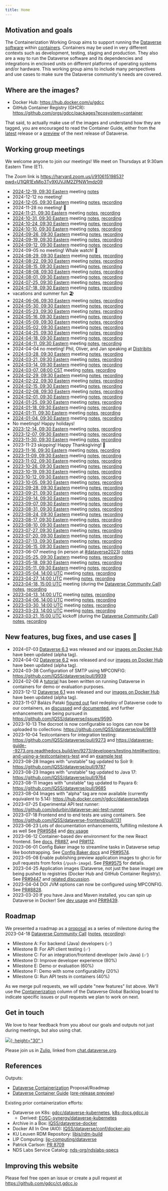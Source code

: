 ```yaml
---
title: Home
---
```


## Motivation and goals

The Containerization Working Group aims to support running the [Dataverse software](https://dataverse.org) within [containers](https://kubernetes.io/docs/concepts/containers/).
Containers may be used in very different contexts such as development, testing, staging and production.
They also are a way to run the Dataverse software and its dependencies and integrations in enclosed units on different platforms of operating systems and/or hardware.
This working group aims to include many perspectives and use cases to make sure the Dataverse community's needs are covered.

## Where are the images?

- Docker Hub: <https://hub.docker.com/u/gdcc>
- GitHub Container Registry (GHCR): <https://github.com/orgs/gdcc/packages?ecosystem=container>

That said, to actually make use of the images and understand how they are tagged, you are encouraged to read the Container Guide, either from the [latest](https://guides.dataverse.org/en/latest/container/) release or a [preview](https://preview.guides.gdcc.io/en/develop/container/) of the next release of Dataverse.

## Working group meetings

We welcome anyone to join our meetings! We meet on Thursdays at 9:30am Eastern Time (ET).

The Zoom link is <https://harvard.zoom.us/j/91061519853?pwd=U1lQR1ExMlo3Ty9XUVJIM2ZPNW1mdz09>

- [2024-12-19, 09:30 Eastern](https://time.is/compare/0930_19_Dec_2024_in_Boston) meeting [notes](https://docs.google.com/document/d/18V9WNLfTeOiQR5FylZm2zO_ciyVr2AwprM3Ys2s6DKQ/edit?usp=sharing)
- 2024-12-12 no meeting!
- [2024-12-05, 09:30 Eastern](https://time.is/compare/0930_05_Dec_2024_in_Boston) meeting [notes](https://docs.google.com/document/d/1qZnns9AnZ-I0mfPaBmXjXhO7Sc__WQlnhec7nolFiNg/edit?usp=sharing), [recording](https://harvard.zoom.us/rec/share/nIW-dbHCZ37iFjYEsdlNBxyiK53_CZa3-0SpCahR9OiiJ4YpnKym0UCuWiEPXCJM.1BrDAaIjAUj7J_Vz)
- 2024-11-28 no meeting! 🦃
- [2024-11-21, 09:30 Eastern](https://time.is/compare/0930_21_Nov_2024_in_Boston) meeting [notes](https://docs.google.com/document/d/1JALRaIcsjB7oLmN0rAtNyu1kZo28xXgG7sDR1RkRG4I/edit?usp=sharing), [recording](https://harvard.zoom.us/rec/share/U7oborizRCLG70dgAapcOEdeYJFcQcE3thkPmH-0cFy0Aw-_PcrUihrVqi3EU_KW.6mDA3KC6vbNn9__t)
- [2024-10-31, 09:30 Eastern](https://time.is/compare/0930_31_Oct_2024_in_Boston) meeting [notes](https://docs.google.com/document/d/1C2s7FnxL0LIWbrFOHNEg21tkBtD0HJ3x9QZ3HvuA4VI/edit?usp=sharing), [recording](https://harvard.zoom.us/rec/share/696pvgwG02Uftc9K9WHmeyAifUEQDy0Xl5cvgg55nxGjvw7kNmZjXgjBPEzTyBw_.qltkH8hjV4AYE465)
- [2024-10-24, 09:30 Eastern](https://time.is/compare/0930_24_Oct_2024_in_Boston) meeting [notes](https://docs.google.com/document/d/1AN6aAX5rt4lS5fEGYY1Q7Feug2GkIoLve-8WSOppVpA/edit?usp=sharing), [recording](https://harvard.zoom.us/rec/share/hAS8xevteJ1FiThX36im1fpzFav4cLVyUczFPo9w2X-FfGoLsQ6SoavLTGLQRHmM.2d5JyANO6AKqwIp_)
- [2024-10-10, 09:30 Eastern](https://time.is/compare/0930_10_Oct_2024_in_Boston) meeting [notes](https://docs.google.com/document/d/1KIvrM5prIJyJKij4nwxNw5genQolmqSG5GDWbIH7d7U/edit?usp=sharing), [recording](https://harvard.zoom.us/rec/share/t9q7C2oISdJJJv7dAc6XocNdE376FtyQdFbqI8Ks9WIkJRIytaDqaWggigxx5B9j.7FKB17_6Oz5aLd-f)
- [2024-09-26, 09:30 Eastern](https://time.is/compare/0930_26_Sep_2024_in_Boston) meeting [notes](https://docs.google.com/document/d/1wVZi8e7wNbaw71o_XDaF8f7Mza3R2EhEMtuCtcKjfCI/edit?usp=sharing), [recording](https://harvard.zoom.us/rec/share/jMBoXaTPzlYmcuv4NWbzintRhwIsXOHvMTQ2AKjlciYae3uA_PY5nz3TXS2p7MGQ.zsLCKJGxcVIrpIeG)
- [2024-09-19, 09:30 Eastern](https://time.is/compare/0930_19_Sep_2024_in_Boston) meeting [notes](https://docs.google.com/document/d/1erEpKhAp1Nb22kfJKd0mdBxki6dNejFLh_Vbz2E5w40/edit?usp=sharing), [recording](https://harvard.zoom.us/rec/share/U7XC1e0hbcWhrKdE8bh_X3Drf-wXCV6B1LgLNFwnzkIKp00g1wc1rvnCqnXr7mcY.z74fpUPWL8l9oPEf)
- [2024-09-12, 09:30 Eastern](https://time.is/compare/0930_12_Sep_2024_in_Boston) meeting [notes](https://docs.google.com/document/d/161SmJum3z1CnGL8hHHksK3xz2EKHCa8ZxLHM4bPQ8gk/edit?usp=sharing), [recording](https://harvard.zoom.us/rec/share/k7-UbJ-mx_fWANw-8wzt5v6xaRWH7_Fh48cqGDv2XVOqxszFEvNnVhfECabtlk2M.6e5v_FFHjBwIPjAF)
- 2024-09-05 no meeting! Whale watch! 🐋
- [2024-08-29, 09:30 Eastern](https://time.is/compare/0930_29_Aug_2024_in_Boston) meeting [notes](https://docs.google.com/document/d/1X49oElqgORdTCMECRfb5BuKUI1_yw86G3qnu8TXK76k/edit?usp=sharing), [recording](https://harvard.zoom.us/rec/share/gXDINqXAymz9K01lsVNyyb8393-oNEOSzC-CD9LdnKxNYzaRVuUwUXD2xD1N80vz.bB_-OEUT-1pXX4hZ)
- [2024-08-22, 09:30 Eastern](https://time.is/compare/0930_22_Aug_2024_in_Boston) meeting [notes](https://docs.google.com/document/d/19cbZdZf8zGHisC8nWmuklC9W_prnW_mNYUEaIoz89IQ/edit?usp=sharing), [recording](https://harvard.zoom.us/rec/share/m0l3ggv9syj3Cck0IMnOVCfFLxRbIA3xrKulHKyZPLSQ7Xe6g64elTQINNO_8yMT.Pg2jRbQEicGmHHjb)
- [2024-08-15, 09:30 Eastern](https://time.is/compare/0930_15_Aug_2024_in_Boston) meeting [notes](https://docs.google.com/document/d/1DvMPqRwPROttchBRz2oOkeFpPY-ruO9tYHkbkEKxUbM/edit?usp=sharing), [recording](https://harvard.zoom.us/rec/share/MtAOhUuG-abIF72gXCNQBOHshawfXG5WLdZNNiD5zbfC3FrezReOoyCFk2pvYxv9.cZCHOtECVqC0DRUt)
- [2024-08-08, 09:30 Eastern](https://time.is/compare/0930_8_Aug_2024_in_Boston) meeting [notes](https://docs.google.com/document/d/1SdHpLCWWQRH0gqURbv1S_7JTIgWgu0hmfKxkee9Ad2M/edit?usp=sharing), [recording](https://harvard.zoom.us/rec/share/xuNwKGvGUALyTcz17n3uA4FJVn4JbLFm5W5c23sEbO-41fDrkzZiArmUtS09Z4oK.UvQ2p4AW8sXRWV1C)
- [2024-08-01, 09:30 Eastern](https://time.is/compare/0930_1_Aug_2024_in_Boston) meeting [notes](https://docs.google.com/document/d/1nm3BjpUS84jvh4bhDs3OUrA6wGHaNEfgi2MGZ4_1-qU/edit?usp=sharing), [recording](https://harvard.zoom.us/rec/share/TYufTkjgGRtXohXUjwvNrRr69rdP9ptxCh7zpAaNyRs64IIEib4BOpzeiE92Qd2u.wO4AzDin8vVJCWf4)
- [2024-07-25, 09:30 Eastern](https://time.is/compare/0930_25_July_2024_in_Boston) meeting [notes](https://docs.google.com/document/d/13Zxg_iFiTOYfIJkUSmb7ytL-OeIc2vPGCuoOvtPAd6w/edit?usp=sharing), [recording](https://harvard.zoom.us/rec/share/qe2z_Zw-ZzmIRHraO0tDY6DNhe6j7d6ee8nszDBwqr-DEUNLFe081r7YJaxVeTlT.87dxNgGvYGs70Z55)
- [2024-07-18, 09:30 Eastern](https://time.is/compare/0930_18_July_2024_in_Boston) meeting [notes](https://docs.google.com/document/d/1mdziHDJTIZGgI1ks8HFNTkfEfQqfsIRmNh4ufF516pk/edit?usp=sharing), [recording](https://harvard.zoom.us/rec/share/6YV8RWVgXNtANjLIpnGnL9tKN4AeMWbBjy_A6zzJu0dUgM48pOtYN8WU_J0mRSIl.9-ja80A1IHfF8cUW)
- vacations and summer fun 🏖️
- [2024-06-06, 09:30 Eastern](https://time.is/compare/0930_06_June_2024_in_Boston) meeting [notes](https://docs.google.com/document/d/12hGMZLGg-kGQZVM2BTfDJxpihpLDAZtQ5_n2iWYlDFQ/edit?usp=sharing), [recording](https://harvard.zoom.us/rec/share/B1DkF7Zio9awDbTAurLhdkNyP8PcuF2cQdjCer5FCb91TFchBKgWDXzf1ARmupJT.fu7WmkZyrzq2SL_Q)
- [2024-05-30, 09:30 Eastern](https://time.is/compare/0930_30_May_2024_in_Boston) meeting [notes](https://docs.google.com/document/d/19CQxfgsRKWnR7pCG4Dxq3QAiW6A0gG1Azpvm6VXejVE/edit?usp=sharing), [recording](https://harvard.zoom.us/rec/share/FVYyxSpMkOLX-jo9TLCBek0KhkZiFZ6e4v4Nka7M4eSpbVczSxrn5vLcKHG9if9x.cBqXOiQlyKpDN8pD)
- [2024-05-23, 09:30 Eastern](https://time.is/compare/0930_23_May_2024_in_Boston) meeting [notes](https://docs.google.com/document/d/18pof1XM-5yj-yHEk4yDGmjdumdeWX4bEPkKra8Khet8/edit?usp=sharing), [recording](https://harvard.zoom.us/rec/share/SizunTfYpKAqfNQhm7e6DEn-HH_vXHmCgKzOwEepseesvwfY_EGb7TaHkjw9GnXE.t70tf-cf3kvJw061)
- [2024-05-16, 09:30 Eastern](https://time.is/compare/0930_16_May_2024_in_Boston) meeting [notes](https://docs.google.com/document/d/19GKkt5l-2rjdmb8NrCsprp68eLe-QvHpdpmCbhyd4Y4/edit?usp=sharing), [recording](https://harvard.zoom.us/rec/share/8cpmRi3PaPMywDVGOoTo8ufgWJNCojvj7y5QLc5dgbBhY7mCQ5ioj80U1iqV5waQ.q1rhw0Uy1SlPoWZq)
- [2024-05-09, 09:30 Eastern](https://time.is/compare/0930_9_May_2024_in_Boston) meeting [notes](https://docs.google.com/document/d/1RJttpY_rlDdOQkWcekQXNIhqo0AfTv-fdivWJjiakDQ/edit?usp=sharing), [recording](https://harvard.zoom.us/rec/share/moRiBactQx1G6L3y0Kl_uBm4BFFqgZuexuWW9diKKLgEGdeOGEa2MTfWg1GuK9LN.7lAJK6He2_D7VvvZ)
- [2024-05-02, 09:30 Eastern](https://time.is/compare/0930_2_May_2024_in_Boston) meeting [notes](https://docs.google.com/document/d/1xbthfULWFeaAG8ekoBWIsc1ticGfKPPjwtF3vkVMf6M/edit?usp=sharing), [recording](https://harvard.zoom.us/rec/share/UngifpZved18pmzL1p7_Sm8mkzhK6-wHtvpuERI1JM-pXTJp6Hal4GW8o9ItY8XB.bpHlhuSMAumc4Onz)
- [2024-04-25, 09:30 Eastern](https://time.is/compare/0930_25_Apr_2024_in_Boston) meeting [notes](https://docs.google.com/document/d/1k0H1Zw2FM7YtawC5QiEyU9FHFAf1__hD7NM04xH2SkM/edit?usp=sharing), [recording](https://harvard.zoom.us/rec/share/TTUZg4SwZb5SdgWedOzoyLGSqB-Ade-t92y83tSYDsmDRZCQJbxd8mpuNXzjBdVl.TVkCjYZEvHTm5bPE)
- [2024-04-18, 09:30 Eastern](https://time.is/compare/0930_18_Apr_2024_in_Boston) meeting [notes](https://docs.google.com/document/d/13SrRs_jEYDMqnxsztMBTor9J2XsC8Q6ZCqlOLhQOxuk/edit?usp=sharing), [recording](https://harvard.zoom.us/rec/share/TtV8_6U29xMHGTwSG9p9h0hw-mJcnh9DeD1yXJhlUTssNyOYcxnsrKvYu1bhrHJS.wGRBdo77R2XYJwSw)
- [2024-04-11, 09:30 Eastern](https://time.is/compare/0930_11_Apr_2024_in_Boston) meeting [notes](https://docs.google.com/document/d/1toiFxJKGvrYMy9KrW9GZ4U6FLGhMaCipJ9ggtvZFwgc/edit?usp=sharing), [recording](https://harvard.zoom.us/rec/share/LtMO_BjkgEHvqdgjnCv9V0ko6_I3L-VZ-wZapO6JiZf9aFRSs7tkDP182plACuus.fnTfrsTArCtjKFng)
- 2024-04-04 no meeting! Phil, Oliver, and Jan speaking at [Distribits](https://groups.google.com/g/dataverse-community/c/huhI8TyE8a0/m/4ey2-TIlAAAJ)
- [2024-03-28, 09:30 Eastern](https://time.is/compare/0930_28_Mar_2024_in_Boston) meeting [notes](https://docs.google.com/document/d/1-Wl8Lygmyba-h6DHbZ6sKKq0EMuMyjbnESvrX1uOEJs/edit?usp=sharing), [recording](https://harvard.zoom.us/rec/share/WNeySvYKNrTorJ_Fg93K9zxl0Hm6kRsJ-eQVWcK2XG6KrNAEoX2e9PWd1gAX8sEL.IGOoctr2rT1fjFjf
)
- [2024-03-21, 09:30 Eastern](https://time.is/compare/0930_21_Mar_2024_in_Boston) meeting [notes](https://docs.google.com/document/d/1X69Xig8vgFAMWIS0xw1FIYLT2BgrwImUOWfCt0mwYTw/edit?usp=sharing), [recording](https://harvard.zoom.us/rec/share/zBqcRUfqUOJYPLXd_orU4rY2oqmIXv8mOnNRAyS-rIBJuV6Vqep6N3O3hRHSRuen.IyVubl9breyMGi8R)
- [2024-03-14, 09:30 Eastern](https://time.is/compare/0930_14_Mar_2024_in_Boston) meeting [notes](https://docs.google.com/document/d/1OxswKCxfFjehc4juCAJz-watMtDg9sptJy-HUheyWD4/edit?usp=sharing), [recording](https://harvard.zoom.us/rec/share/6zBB_ZUEkCYFAqbwkHbBOT3GAyPSP_os7vw9ZySp1A4O2u1iQmwC2W7dRdw-vIgd.tU5VbZWBgYCvPNW2)
- [2024-03-07, 08:00 CST](https://time.is/compare/0800_7_Mar_2024_in_Mexico_City) meeting [notes](https://docs.google.com/document/d/1HX_0_ZjKXbTIRcVr1xuGOLDvhU4aUjL7NB7qZH9LF0k/edit?usp=sharing), [recording](https://harvard.zoom.us/rec/share/GP2R9any02LK8GtEmt0kD7SaTxVkXU65nye9OA-zZG4wFAAOMtvIIPM1iKY1cyCa.emyFmld2IXX_aTf_)
- [2024-02-29, 09:30 Eastern](https://time.is/compare/0930_29_Feb_2024_in_Boston) meeting [notes](https://docs.google.com/document/d/1OcalANOmDqnLf4-DYmeZoS2H2EhxbhY88GE8108HaWg/edit?usp=sharing), [recording](https://harvard.zoom.us/rec/share/W8MF0tqhZPWaKvLyQ3Esz4NtCY5QtyWtRlLgUNYL7rom5xm09PfRuw_W387Hx5c.E-pIGVMbIXo4Xi8i)
- [2024-02-22, 09:30 Eastern](https://time.is/compare/0930_22_Feb_2024_in_Boston) meeting [notes](https://docs.google.com/document/d/18W4cUhEzthjGfbUtWSDm18MKflboo_qIIArRN61zmg4/edit?usp=sharing), [recording](https://harvard.zoom.us/rec/share/WFDHJXmVI5-9NV_VkHPho78RYrZm49lytAVhDGgZDGFhhs2A0rkfM6kFacx9bgr5.nedO9pXBRPfbRNNz)
- [2024-02-15, 09:30 Eastern](https://time.is/compare/0930_15_Feb_2024_in_Boston) meeting [notes](https://docs.google.com/document/d/1eKZANop8IXgM2s6h_UQ14bAO2R0Xn_xo0wEE-WdfKVg/edit?usp=sharing), [recording](https://harvard.zoom.us/rec/share/rbVGMls8xXqlLj5jiHodxh1gNJCdR3NVHDVnZQmzMuAiGXEcP12Eov1d0SRrsOFt.THA-8LvzLWEiRQvZ)
- [2024-02-08, 09:30 Eastern](https://time.is/compare/0930_08_Feb_2024_in_Boston) meeting [notes](https://docs.google.com/document/d/1yiuwS9Ig4qXnQeN1utPt75MUko6M_wRLHIfrCWQM_ZQ/edit?usp=sharing), [recording](https://harvard.zoom.us/rec/share/iv-JG_cAbTtd3FR7EiFlxwBMT_YhpjoBYW59N1BBUW3utC9KYKYHYXC1pp5iTZmC.NpZdWLEifKZlOjQW)
- [2024-02-01, 09:30 Eastern](https://time.is/compare/0930_01_Feb_2024_in_Boston) meeting [notes](https://docs.google.com/document/d/18mmWOTLg1Mrg57843PsTJg99vHsNuLSK2krk1enwRbI/edit?usp=sharing), [recording](https://harvard.zoom.us/rec/share/7G5LY-azwKMnZQGEgw31M7v3J6XkDULO2ujw0fWl6Vb9U1A9yIP6kKZ3A9FNrH3A.j8ZLBvwMxP2i2INU)
- [2024-01-25, 09:30 Eastern](https://time.is/compare/0930_25_Jan_2024_in_Boston) meeting [notes](https://docs.google.com/document/d/1Rw-TqyojblqPKYPGPXrhZUPzuyn6yT-pztTiFfc7a3I/edit?usp=sharing), [recording](https://harvard.zoom.us/rec/share/rDo_V6heO9vo6UDIVhm0mnnsdTDXqA4lNX72lCjhGWrmOEpZttM13CsBceAFXkvr.SgokYNw-AoOACtSm)
- [2024-01-18, 09:30 Eastern](https://time.is/compare/0930_18_Jan_2024_in_Boston) meeting [notes](https://docs.google.com/document/d/1L2GPXGLpcrzMRjLLCFTXTu1NgK9dGX-tXVR_cn4elh0/edit?usp=sharing), [recording](https://harvard.zoom.us/rec/share/EUOqzaq4NzsH4N8xX7kg9II8w292MEB6eqbyzPMlZOACsErKV-Z20hHBj1HerFH2.bGFh04EdU1Qnu9ic)
- [2024-01-11, 09:30 Eastern](https://time.is/compare/0930_11_Jan_2024_in_Boston) meeting [notes](https://docs.google.com/document/d/1WfUj3fn4RU3ZmdkgmNIbWu2uvD_zU9Y3h3MT5X6TzCI/edit?usp=sharing), [recording](https://harvard.zoom.us/rec/share/WL_WGzPND5JCIwXgoF9eH8PfFXvpu_lInLMuAlQWbdiJ4p-Lo32O4pdNu1BTOf59.j7S0j6rzrBVtDnd9)
- [2024-01-04, 09:30 Eastern](https://time.is/compare/0930_4_Jan_2024_in_Boston) meeting [notes](https://docs.google.com/document/d/1qaThvkBeIEl4wHeyf3aCffWUtPXylaEv9nYG9gdpXFI/edit?usp=sharing), [recording](https://harvard.zoom.us/rec/share/n9BjhR2UuvX9ASACPLBAakBA7IRiClCNyV0WcRFMcO8imQY3Mjn_RevzkgNyJYZh.NdEqqz3-7kpBKQhV)
- No meetings! Happy holidays!
- [2023-12-14, 09:30 Eastern](https://time.is/compare/0930_14_Dec_2023_in_Boston) meeting [notes](https://docs.google.com/document/d/1xU36giT0_85PlvIoGRWWaacJ2JQ5hyQYmifYmWfyGcQ/edit?usp=sharing), [recording](https://harvard.zoom.us/rec/share/-e5CHUCBg7STDie4RF7dFx-YHB74pYQewg6hzKUAuNFBTrD_S7UvH0WrlvZ95erw.eVB72Eyc16Y_kcHE)
- [2023-12-07, 09:30 Eastern](https://time.is/compare/0930_7_Dec_2023_in_Boston) meeting [notes](https://docs.google.com/document/d/1Kk6oKaC2QErEVmuMYc6gTK6Qm7_n_9huiYMjlDRnAYs/edit?usp=sharing), [recording](https://harvard.zoom.us/rec/share/Rx4_3gqVQQhuR8X9Xjln3jrqh1JaJ7U1BAzi8ZuvUgk3obhW0r-XGnhmEhq-YwGn.tCApst97pPkRX8eK)
- [2023-11-30, 09:30 Eastern](https://time.is/compare/0930_30_Nov_2023_in_Boston) meeting [notes](https://docs.google.com/document/d/1V4T2JA8O36PZEDLvnioaR06o7j5B_68cSrS09bte51Q/edit?usp=sharing), [recording](https://harvard.zoom.us/rec/share/ui9X5tNdAV98EzeL2JabCVdwkYD1OByxMhLL-SQuHRjvJW5sbLsH3VSiCV1AACzY.HQsZoympOEFykn2C)
- 2023-11-23 skipping! Happy Thanksgiving! 🦃
- [2023-11-16, 09:30 Eastern](https://time.is/compare/0930_16_Nov_2023_in_Boston) meeting [notes](https://docs.google.com/document/d/1ftJAL3zdR9f9v1gCaQuisbntVEaxCceMam2VvtIYzxI/edit?usp=sharing), [recording](https://harvard.zoom.us/rec/share/GhkMWPzbHFkPAtB8sus5bVm67XvjbT-YcbVwK3v1TwyYNe4MuAPOM1rbsxlVOQ7b.AoAn5j1E2g8hrmgS)
- [2023-11-09, 09:30 Eastern](https://time.is/compare/0930_9_Nov_2023_in_Boston) meeting [notes](https://docs.google.com/document/d/1kDJDldGVQlQ1bx4mf7g1M1HVSnTfCKeE1qepBzGsUrA/edit?usp=sharing), [recording](https://harvard.zoom.us/rec/share/HqZQYeYdmB_yXyzGF4TqbGG7ta3nThvtqnuCtulDJQj5YMmcjk3PUvPVLJaLRykJ.4bUUH8_fenHuLmWa)
- [2023-11-02, 09:30 Eastern](https://time.is/compare/0930_2_Nov_2023_in_Boston) meeting [notes](https://docs.google.com/document/d/1iE-DHDxWNK6OYNgqnLPo3i6pIH6Danw5rysXL_COjVc/edit?usp=sharing), [recording](https://harvard.zoom.us/rec/share/-s-zXjWpkUUuxOm18BBXcdJk4OsxzWkEj8JJRJ0qUm2I_22QlpMNtJb8es_o1s0E.nFGj85s7iBqiNSsc)
- [2023-10-26, 09:30 Eastern](https://time.is/compare/0930_26_Oct_2023_in_Boston) meeting [notes](https://docs.google.com/document/d/1H8hkiDkJAwGkt-cFtLsYQNw6XPE8KoK6ND-tp6xcTPo/edit?usp=sharing), [recording](https://harvard.zoom.us/rec/share/2K4FdLQ9YySUooxHkBvLUVJ9hN-eKwkmk9ztJ62nCTPhJA2Hn7G-E-iOJTcU4cI-.Nm9FCtqrmONgjBdL)
- [2023-10-19, 09:30 Eastern](https://time.is/compare/0930_19_Oct_2023_in_Boston) meeting [notes](https://docs.google.com/document/d/1CT2HiulVF3DSto4GBOq6F6VcR724vyEdykY1o60I4xU/edit?usp=sharing), [recording](https://harvard.zoom.us/rec/share/sXvYnt4ojCIePOafbYCnTp4Jvmuyd3dO6I2sRSP2U-jIkSPZV3q3DSrY2iN3kYLL.AythwksVvTKN3Lmk)
- [2023-10-12, 09:30 Eastern](https://time.is/compare/0930_12_Oct_2023_in_Boston) meeting [notes](https://docs.google.com/document/d/1rwqWUpLwCM1sKtvMBBv65PbBNtJ9UDRwTuoo699MckY/edit?usp=sharing), [recording](https://harvard.zoom.us/rec/share/XAsfCi18HhPdVxe9NZPvAAqt4SId1H_i7CH7ePrpsMzQ690sZiwkgW9_6Rqo9tuQ.NuIo-gsuEZCuUMsa)
- [2023-10-05, 09:30 Eastern](https://time.is/compare/0930_05_Oct_2023_in_Boston) meeting [notes](https://docs.google.com/document/d/1GcHeggd4A6qdKkyYaC1Q1KuYCZkm0SHHVT5aCLsje9U/edit?usp=sharing), [recording](https://harvard.zoom.us/rec/share/8hdCr5MXA5C0DqyKD4ZAVT68Ujbjv5M-zX2TSeyNNZWIGObFnndSFzzUkS55WUoS.S23mmocPC9w2IzMg)
- [2023-09-28, 09:30 Eastern](https://time.is/compare/0930_28_Sep_2023_in_Boston) meeting [notes](https://docs.google.com/document/d/1VY2FQg6uBHWEvga2ejNEb_7DsNiUA4QTD-0afap-GX4/edit?usp=sharing), [recording](https://harvard.zoom.us/rec/share/vLNv6KKzD4Y75kMSsseZNABLqe30x_rxNUpk0Qe3v0VR7PmnHCKFKRyG4i93F0r4.-o1EBW_8VGmzNWZs)
- [2023-09-21, 09:30 Eastern](https://time.is/compare/0930_21_Sep_2023_in_Boston) meeting [notes](https://docs.google.com/document/d/1TQGRWxfoYUjqyGsb1i17ck-RNXdQM0ILPRO2tlSFFH0/edit?usp=sharing), [recording](https://harvard.zoom.us/rec/share/rheiJVuXlEHwGDCC5PMyRK0-CDija5VEJZeOH7Z6rB33Sdaza8GABaJhkdJAreZz.iuOwDn_rgWngMvHI)
- [2023-09-14, 09:30 Eastern](https://time.is/compare/0930_14_Sep_2023_in_Boston) meeting [notes](https://docs.google.com/document/d/1uGQ6djp-WlTYHPjvIFEwM66bfz4TjJPSCVrXHHWzb8U/edit?usp=sharing), [recording](https://harvard.zoom.us/rec/share/62l5eDv_iHaunzLfdf6N9UtXw-vovYSlthdgcNyqHCgkhBOU8uVJu1s_Dm7tZeI3.CZ1nmtOKCXIGYBWj)
- [2023-09-07, 09:30 Eastern](https://time.is/compare/0930_7_Sep_2023_in_Boston) meeting [notes](https://docs.google.com/document/d/1UYg6pJDNWtsAfnYaVxCJtnXjr0r2uZcd3FH_5I5u9Y0/edit?usp=sharing), [recording](https://harvard.zoom.us/rec/share/OUJDh9XUsYsyF-NcDmx-0siC6rLN_c8C_shCowKB1mjxQ3fqI1tEXlX7uXQ4orbn.jxC2hMKHvwa1MLD-)
- [2023-08-31, 09:30 Eastern](https://time.is/compare/0930_31_Aug_2023_in_Boston) meeting [notes](https://docs.google.com/document/d/1rYoYSi7skPBZEsOtddp4YIDpY5IIfcIkglV6yHwuyIM/edit?usp=sharing), [recording](https://harvard.zoom.us/rec/share/Nsm8SZgE05wuziNoGPA9fYNCPoYH1sKqvgS7omn-nclo6qFTsAn-qu-pqF4JnFuZ.joqMRTV6SqSf5gMl)
- [2023-08-24, 09:30 Eastern](https://time.is/compare/0930_24_Aug_2023_in_Boston) meeting [notes](https://docs.google.com/document/d/1kZQRD3ypBFte2F2q4elNPClkvV2avjwUnTMVJud6Fuo/edit?usp=sharing), [recording](https://harvard.zoom.us/rec/share/TBAAf4CW3EBTsdnqYpF4zpGjLmY5vKsqdckxVtPFBV52r4wQq5KnmwV_unz3uss.hBtAhEY6MYrwrCfg)
- [2023-08-17, 09:30 Eastern](https://time.is/compare/0930_17_Aug_2023_in_Boston) meeting [notes](https://docs.google.com/document/d/1DRzIT17EU250_zHfNs8EVyrZl3PNex-R6MdOSmNwnoU/edit?usp=sharing), [recording](https://harvard.zoom.us/rec/share/JgYLz3w-_IFUpCrFG7Rba5i1rykQx2687M8cvuY8G0zwUQq2_ZL6WtrIg9tTg4gJ.kYS1kKATrIDkUs2g)
- [2023-08-10, 09:30 Eastern](https://time.is/compare/0930_10_Aug_2023_in_Boston) meeting [notes](https://docs.google.com/document/d/1c3_LVAwtDncK6GS1AsVG62gLIkgyZX0gCJC792pw8Rs/edit?usp=sharing), [recording](https://harvard.zoom.us/rec/share/vt5PT7OH-Jw3w_orzEhfH1LVCb_cbpNZj3zbz9rsMmqotqLe0aDutti2CoKeJ6MF.Tqs7XJ648HnCvoj7)
- [2023-07-27, 09:30 Eastern](https://time.is/compare/0930_27_July_2023_in_Boston) meeting [notes](https://docs.google.com/document/d/1RUtQxnadwTPnWf1x3h1bYQ0sh-sG-rGP93Pf0eHETng/edit?usp=sharing), [recording](https://harvard.zoom.us/rec/share/HjZX8HPCyNkvkc1tj6NAxkEMtA_5348Hl8jhCyRyarNNiVztpbUe6oS1UVMZeNs9.NGmm8VnIQh44GwNU)
- [2023-07-20, 09:30 Eastern](https://time.is/compare/0930_20_July_2023_in_Boston) meeting [notes](https://docs.google.com/document/d/1fGXOKvqJ570XtvCi-6IfUzi3e67s-8XYBz2f8LrtGtM/edit?usp=sharing), [recording](https://harvard.zoom.us/rec/share/nA5CV9wlzjjxaLg3jad-TVCS-Ebc-5HFmC7WcGRRfIGNZA5qjJQgzKwWju9IiBy2.W2A6tuUnCltRdyNd)
- [2023-07-13, 09:30 Eastern](https://time.is/compare/0930_13_July_2023_in_Boston) meeting [notes](https://docs.google.com/document/d/1NNHuu8pVZmDkNf-decFWHYeo94ZcHX6PauurrACOsU8/edit?usp=sharing), [recording](https://harvard.zoom.us/rec/share/CXBDjG3otG8GuQhYXwjApwTmAP-992Kcy2DWm_DhYN97sQVyrkntsNnLUuUgFsdP.kw0bKkHS1x6jR56i)
- [2023-06-15, 09:30 Eastern](https://time.is/compare/0930_15_June_2023_in_Boston) meeting [notes](https://docs.google.com/document/d/1Ajoz1TqmeVUQTp6LMP5xP5l5vaiKtlg65mqW3Ep3prI/edit?usp=sharing), [recording](https://harvard.zoom.us/rec/share/X8n8doyhW9jHftXdLVz5yc1NpfOmg4kT-3gfu9jk0tISTYiAL9e3H1GhpV7R7O3P.SWZQyUoaM0KRMKv9)
- 2023-06-07 meeting (in person at [#dataverse2023](https://projects.iq.harvard.edu/dcm2023)) [notes](https://docs.google.com/document/d/1bjQtkE8e67suNKQvgXPJm2-5TCVpvz8UAOk6626TJEY/edit?usp=sharing)
- [2023-05-25, 09:30 Eastern](https://time.is/compare/0930_25_May_2023_in_Boston) meeting [notes](https://docs.google.com/document/d/11wz1xZuzX5SnaGyrJJM8ogCzdgORIdhWfMMpUyDhXUA/edit?usp=sharing), [recording](https://harvard.zoom.us/rec/share/ipvR-ue7MuZ8QEVo0BmykWtCk17HbEGf_FyuN9Djxh_u0gBmA4uIBNZ2racARA2n.iL9gDYgDac-ag9qn)
- [2023-05-18, 09:30 Eastern](https://time.is/compare/0930_18_May_2023_in_Boston) meeting [notes](https://docs.google.com/document/d/1VuUkGSdL03nPPMepYUMk59qEfljgRkzN0oXvEp9UkqI/edit?usp=sharing), [recording](https://harvard.zoom.us/rec/share/QZ4XDtwJrVjTAI5o_TgnyNjV8LDPYMjrVWiN5Mz0o3u3CXctJj06HVhDprNDTt9T.pKy533mltH4GH07N)
- [2023-05-11, 09:30 Eastern](https://time.is/compare/0930_11_May_2023_in_Boston) meeting [notes](https://docs.google.com/document/d/1eQVm88dP2rgM9DKn4ivoWBx6MOK6aXfkLhsZN-Y3fsc/edit?usp=sharing), [recording](https://harvard.zoom.us/rec/share/1kOYrK9YRTDPv2OYES_doujAWbEyOp3hNHkcBR_iH4HvAFGYjfdoKADz0Xa1WHP3.nmdgF82lfLUQY_uN)
- [2023-05-04, 14:00 UTC](https://time.is/compare/1400_4_May_2023_in_UTC) meeting [notes](https://docs.google.com/document/d/1U3yvg9yG5Wnm_tQkDLf5XyREYyFVoRE4_-UvnxuryVE/edit?usp=sharing), [recording](https://harvard.zoom.us/rec/share/YcaITLENsu8xdvaH6XmxENjd00TCeTzI_pIpBVMi97Nyj176C96kPsIjaEtLclG_.pSX9c_GjP79zKdZH)
- [2023-04-27, 14:00 UTC](https://time.is/compare/1400_27_Apr_2023_in_UTC) meeting [notes](https://docs.google.com/document/d/1Hz47lLjE9h1-YE5zD2wu4tT1ObB6vB6Nr3m16pQ4LF4/edit?usp=sharing), [recording](https://harvard.zoom.us/rec/share/aBdeEowQUqdKH2H9aTF_ypWe1OI3SZj6t4m_KUJi0Sjui2e7g123GnI92Itij2fV.Vi1OWvqiXVJjbRgz)
- [2023-04-18, 15:00 UTC](https://time.is/compare/1500_18_Apr_2023_in_UTC) meeting (during the [Dataverse Community Call](https://dataverse.org/community-calls)) [notes](https://docs.google.com/document/d/1TmvLrvDJ2dtPN6e6Iu4RT-qFQo4XeR5Tn-TGhvB9mFE/edit?usp=sharing), [recording](https://harvard.zoom.us/rec/share/qQJLuOQYIX5FA5Fsandjuu3L4qIgmV9AKOZ0tZu3ZPcdDmcVw-2D7qn9VcCAojIk.PHPDAOdOWYI_hXCr)
- [2023-04-13, 14:00 UTC](https://time.is/compare/1400_13_Apr_2023_in_UTC) meeting [notes](https://docs.google.com/document/d/1qmMRiXoRl_mKugD0qXynzep4pL0hHwCKHMBDF5jCtWs/edit?usp=sharing), [recording](https://harvard.zoom.us/rec/share/9tnJO4URrE9W1YnB3gu71LHadV480KFDZovxaPkOv0k6_0h9AAqzxej7_fEcD0an.uY_9scBGRb1YIVoW)
- [2023-04-06, 14:00 UTC](https://time.is/compare/1400_06_Apr_2023_in_UTC) meeting [notes](https://docs.google.com/document/d/1YVIKW7stAiGwJtuijDlC85cBnBGdEsi_z0mJb0FOysw/edit?usp=sharing), [recording](https://harvard.zoom.us/rec/share/nv8YUZ4T0XwHLCJOZHTtNUORe5hhMSnpVnfDalAVgqM_i_OLnpttQHz-0wPDBOk.Cd-4oWXs-tJUaCg_)
- [2023-03-30, 14:00 UTC](https://time.is/compare/1400_30_Mar_2023_in_UTC) meeting [notes](https://docs.google.com/document/d/1Z1PUOp19zJVEGNcFsV7tqPErWQnkVV6qkDo5ZQUHMVM/edit?usp=sharing), [recording](https://harvard.zoom.us/rec/share/HsGlcXqaY-PR0pCWkZFzmmP6zus5pdXq4AlKhM4EgRTF-3OEB74wZhv7e7dueebp.RsriUxxBS4KYdSa3)
- [2023-03-23, 14:00 UTC](https://time.is/compare/1400_23_Mar_2023_in_UTC) meeting [notes](https://docs.google.com/document/d/1UmKajGpOH8tkvyEbgIYvHDKZBAMfdvCp8AZC0ZEEtWs/edit?usp=sharing), [recording](https://harvard.zoom.us/rec/share/kviiT4GO2zruomf0T-QHCWqDksK6jT525bPrENNGWf01MhLtZOS0mU3b6Gw-_usp.CnoqlfsFqvOhXEyY)
- [2023-03-21, 15:00 UTC](https://time.is/compare/1500_21_Mar_2023_in_UTC) kickoff (during the [Dataverse Community Call](https://dataverse.org/community-calls)) [notes](https://docs.google.com/document/d/1r_GMYqYzUyQR2LQ2cqSLWPDuFRzd18PJ-4UFC4Nvnpw/edit#), [recording](https://harvard.zoom.us/rec/share/qb3gd3pboooRa9UHyLyIvPfxVgoahbGWFaxLdJDO2VD-MGMqWnZIsJjc3Rxao6Wu.-Y-CiwvgRwVj8v6c)


## New features, bug fixes, and use cases 🎁

- 2024-07-03 [Dataverse 6.3](https://github.com/IQSS/dataverse/releases/tag/v6.3) was released and our [images on Docker Hub](https://hub.docker.com/u/gdcc) have been updated (alpha tag).
- 2024-04-02 [Dataverse 6.2](https://github.com/IQSS/dataverse/releases/tag/v6.2) was released and our [images on Docker Hub](https://hub.docker.com/u/gdcc) have been updated (alpha tag).
- 2024-03-38 Configuration of SMTP using MPCONFIG: <https://github.com/IQSS/dataverse/pull/9939>
- 2024-02-08 A [tutorial](https://groups.google.com/g/dataverse-community/c/GmXMMJe3Mr0/m/gP_Z9odKAQAJ) has been written on running Dataverse in containers for demo or evaluation purposes.
- 2023-12-12 [Dataverse 6.1](https://github.com/IQSS/dataverse/releases/tag/v6.1) was released and our [images on Docker Hub](https://hub.docker.com/u/gdcc) have been updated (alpha tag).
- 2023-11-07 Balázs Pataki [figured out](https://github.com/IQSS/dataverse/pull/10088) fast redeploy of Dataverse code to our containers, as [discussed](https://groups.google.com/g/dataverse-community/c/zNBDzSMF2Q0/m/Z-xS6fA2BgAJ) and [documented](https://guides.dataverse.org/en/6.1/container/dev-usage.html#redeploying), and further enhancements are being pursued in <https://github.com/IQSS/dataverse/issues/9590>.
- 2023-10-13 The docroot is now configurable so logos can now be uploaded to collections: <https://github.com/IQSS/dataverse/pull/9819>
- 2023-10-04 Testcontainers for integration testing: <https://github.com/IQSS/dataverse/pull/9273> and <https://dataverse-guide--9273.org.readthedocs.build/en/9273/developers/testing.html#writing-and-using-a-testcontainers-test> and an [example test](https://github.com/IQSS/dataverse/pull/9273/commits/1fb0f588262a92010c5f0afa52d336a707358a6b)
- 2023-08-28 Images with "unstable" tag updated to Solr 9: <https://github.com/IQSS/dataverse/pull/9787>
- 2023-08-23 Images with "unstable" tag updated to Java 17: <https://github.com/IQSS/dataverse/pull/9764>
- 2023-08-11 Images with "unstable" tag updated to Payara 6: <https://github.com/IQSS/dataverse/pull/9685>
- 2023-08-04 Images with "alpha" tag are now available (currently equivalent to 5.14): <https://hub.docker.com/r/gdcc/dataverse/tags>
- 2023-07-25 Experimental API test runner: <https://github.com/pdurbin/dataverse-api-test-runner>
- 2023-07-18 Frontend end to end tests are using containers. See <https://github.com/IQSS/dataverse-frontend/pull/131>
- 2023-06-23 Lots of documentation enhancements, fulfilling milestone A as well See [PR#9584](https://github.com/IQSS/dataverse/pull/9584) and [dev usage][]
- 2023-06-12 Container-based dev environment for the new React frontend. See [docs](https://github.com/IQSS/dataverse-frontend#local-development-environment), [PR#87](https://github.com/IQSS/dataverse-frontend/pull/87), and [PR#112](https://github.com/IQSS/dataverse-frontend/pull/112).
- 2023-06-01 Config Baker image to streamline tasks in Dataverse setup like bootstrapping. See [Config Baker docs][] and [PR#9574](https://github.com/IQSS/dataverse/pull/9574).
- 2023-05-08 Enable publishing preview application images to ghcr.io for pull requests from forks (`/push-image`). See [PR#9575](https://github.com/IQSS/dataverse/pull/9575) for details.
- 2023-04-25 Application images (Dataverse, not just the base image) are being pushed to registries (Docker Hub and GitHub Container Registry). See [PR#9447](https://github.com/IQSS/dataverse/pull/9447) and [related discussion](https://dataverse.zulipchat.com/#narrow/stream/375812-containers/topic/push.20to.20registry).
- 2023-04-04 DOI JVM options can now be configured using MPCONFIG. See [PR#8828](https://github.com/IQSS/dataverse/pull/8828).
- 2023-03-20 If you have Java and Maven installed, you can spin up Dataverse in Docker! See [dev usage][] and [PR#9439](https://github.com/IQSS/dataverse/pull/9439).

[config baker docs]: https://preview.guides.gdcc.io/en/develop/container/configbaker-image.html
[dev usage]: https://preview.guides.gdcc.io/en/develop/container/dev-usage.html

## Roadmap

We presented a roadmap as a [proposal](https://docs.google.com/document/d/14DHDB24Cp_kzpYqhHCKCtnzOw8_WuLOOONyqJHSsaYM/edit) as a series of milestone during the 2023-04-18 [Dataverse Community Call](https://dataverse.org/community-calls) ([notes](https://docs.google.com/document/d/1TmvLrvDJ2dtPN6e6Iu4RT-qFQo4XeR5Tn-TGhvB9mFE/edit?usp=sharing), [recording](https://harvard.zoom.us/rec/share/qQJLuOQYIX5FA5Fsandjuu3L4qIgmV9AKOZ0tZu3ZPcdDmcVw-2D7qn9VcCAojIk.PHPDAOdOWYI_hXCr)):

- Milestone A: For backend (Java) developers (✅)
- Milestone B: For API client testing (✅)
- Milestone C: For an integration/frontend developer (w/o Java) (✅)
- Milestone D: Improve developer experience (80%)
- Milestone E: Demo or evaluation (60%)
- Milestone F: Demo with some configurability (20%)
- Milestone G: Run API tests in containers (40%)

As we merge pull requests, we will update "new features" list above. We'll use the [Containerization](https://github.com/orgs/IQSS/projects/34/views/17) column of the Dataverse Global Backlog board to indicate specific issues or pull requests we plan to work on next.

## Get in touch

We love to hear feedback from you about our goals and outputs not just during meetings, but also using chat.

[![](imgs/zulip.png){: height="30" }](https://dataverse.zulipchat.com/#narrow/stream/375812-containers/)

Please join us in [Zulip](https://dataverse.zulipchat.com/#narrow/stream/375812-containers/), linked from [chat.dataverse.org](https://chat.dataverse.org).

## References

Outputs:

- [Dataverse Containerization](https://docs.google.com/document/d/14DHDB24Cp_kzpYqhHCKCtnzOw8_WuLOOONyqJHSsaYM/edit) Proposal/Roadmap
- [Dataverse Container Guide](https://guides.dataverse.org/en/latest/container/index.html) ([pre-release preview](https://preview.guides.gdcc.io/en/develop/container/index.html))

Existing prior containerization efforts:
- Dataverse on K8s: [gdcc/dataverse-kubernetes](https://github.com/gdcc/dataverse-kubernetes), [k8s-docs.gdcc.io](https://k8s-docs.gdcc.io)
   - Derived: [EOSC-synergy/dataverse-kubernetes](https://github.com/EOSC-synergy/dataverse-kubernetes/tree/5.12)
- Archive in a Box: [IQSS/dataverse-docker](https://github.com/IQSS/dataverse-docker)
- Docker All In One (AIO): [IQSS/dataverse/conf/docker-aio](https://github.com/IQSS/dataverse/tree/develop/conf/docker-aio)
- KU Leuven RDM Repository: [libis/rdm-build](https://github.com/libis/rdm-build)
- LIP Computing: [lip-computing/dataverse](https://gitlab.com/lip-computing/dataverse)
- Patrick Carlson: [PR 8709](https://github.com/IQSS/dataverse/pull/8709)
- NDS Labs Service Catalog: [nds-org/ndslabs-specs](https://github.com/nds-org/ndslabs-specs/blob/2.0.1/dataverse/dataverse.json)

## Improving this website

Please feel free open an issue or create a pull request at <https://github.com/gdcc/ct.gdcc.io>
